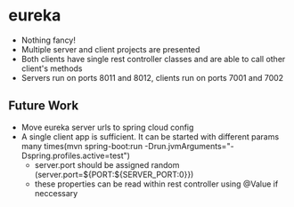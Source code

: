 # eureka
* Nothing fancy!
* Multiple server and client projects are presented
* Both clients have single rest controller classes and are able to call other client's methods
* Servers run on ports 8011 and 8012, clients run on ports 7001 and 7002


## Future Work
* Move eureka server urls to spring cloud config
* A single client app is sufficient. It can be started with different params many times(mvn spring-boot:run -Drun.jvmArguments="-Dspring.profiles.active=test")
	- server.port should be assigned random (server.port=${PORT:${SERVER_PORT:0}})
	- these properties can be read within rest controller using @Value if neccessary
